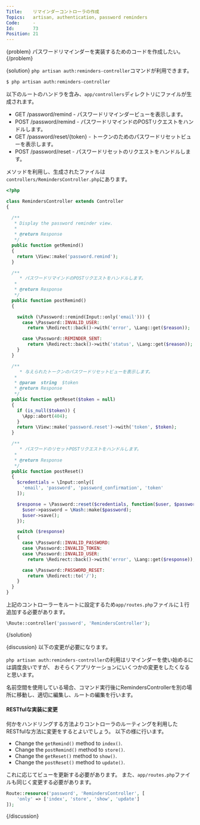 ```yaml
---
Title:    リマインダーコントローラの作成
Topics:   artisan, authentication, password reminders
Code:     -
Id:       73
Position: 21
---
```


{problem}
パスワードリマインダーを実装するためのコードを作成したい。
{/problem}

{solution}
`php artisan auth:reminders-controller`コマンドが利用できます。

```bash
$ php artisan auth:reminders-controller
```

以下のルートのハンドラを含み、`app/controllers`ディレクトリにファイルが生成されます。

* GET /password/remind - パスワードリマインダービューを表示します。
* POST /password/remind - パスワードリマインドのPOSTリクエストをハンドルします。
* GET /password/reset/{token} - トークンのためのパスワードリセットビューを表示します。
* POST /password/reset - パスワードリセットのリクエストをハンドルします。

メソッドを利用し、生成されたファイルは`controllers/RemindersController.php`にあります。

```php
<?php

class RemindersController extends Controller
{

  /**
   * Display the password reminder view.
   *
   * @return Response
   */
  public function getRemind()
  {
    return \View::make('password.remind');
  }

  /**
	 * パスワードリマインドのPOSTリクエストをハンドルします。
   *
   * @return Response
   */
  public function postRemind()
  {

    switch (\Password::remind(Input::only('email'))) {
      case \Password::INVALID_USER:
        return \Redirect::back()->with('error', \Lang::get($reason));

      case \Password::REMINDER_SENT:
        return \Redirect::back()->with('status', \Lang::get($reason));
    }
  }

  /**
	 * 与えられたトークンのパスワードリセットビューを表示します。
   *
   * @param  string  $token
   * @return Response
   */
  public function getReset($token = null)
  {
    if (is_null($token)) {
      \App::abort(404);
    }
    return \View::make('password.reset')->with('token', $token);
  }

  /**
	 * パスワードのリセットPOSTリクエストをハンドルします。
   *
   * @return Response
   */
  public function postReset()
  {
    $credentials = \Input::only([
      'email', 'password', 'password_confirmation', 'token'
    ]);

    $response = \Password::reset($credentials, function($user, $password) {
      $user->password = \Hash::make($password);
      $user->save();
    });

    switch ($response)
    {
      case \Password::INVALID_PASSWORD:
      case \Password::INVALID_TOKEN:
      case \Password::INVALID_USER:
        return \Redirect::back()->with('error', \Lang::get($response));

      case \Password::PASSWORD_RESET:
        return \Redirect::to('/');
    }
  }
}
```

上記のコントローラーをルートに設定するため`app/routes.php`ファイルに１行追加する必要があります。

```php
\Route::controller('password', 'RemindersController');
```
{/solution}

{discussion}
以下の変更が必要になります。

`php artisan auth:reminders-controller`の利用はリマインダーを使い始めるには調度良いですが、
おそらくアプリケーションにいくつかの変更をしたくなると思います。

名前空間を使用している場合、コマンド実行後にRemindersControllerを別の場所に移動し、適切に編集し、ルートの編集を行います。

#### RESTfulな実装に変更

何かをハンドリングする方法よりコントローラのルーティングを利用したRESTfulな方法に変更をするとよいでしょう。
以下の様に行います。

* Change the `getRemind()` method to `index()`.
* Change the `postRemind()` method to `store()`.
* Change the `getReset()` method to `show()`.
* Change the `postReset()` method to `update()`.

これに応じてビューを更新する必要があります。
また、`app/routes.php`ファイルも同じく変更する必要があります。

```php
Route::resource('password', 'RemindersController', [
    'only' => ['index', 'store', 'show', 'update']
]);
```
{/discussion}
